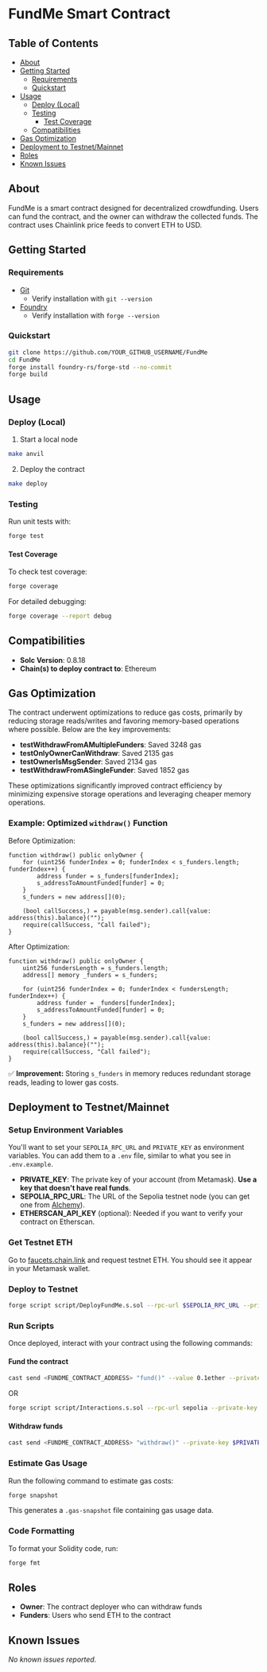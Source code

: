 # FundMe Smart Contract

## Table of Contents

- [About](#about)
- [Getting Started](#getting-started)
  - [Requirements](#requirements)
  - [Quickstart](#quickstart)
- [Usage](#usage)
  - [Deploy (Local)](#deploy-local)
  - [Testing](#testing)
    - [Test Coverage](#test-coverage)
  - [Compatibilities](#compatibilities)
- [Gas Optimization](#gas-optimization)
- [Deployment to Testnet/Mainnet](#deployment-to-testnet-mainnet)
- [Roles](#roles)
- [Known Issues](#known-issues)

## About

FundMe is a smart contract designed for decentralized crowdfunding. Users can fund the contract, and the owner can withdraw the collected funds. The contract uses Chainlink price feeds to convert ETH to USD.

## Getting Started

### Requirements

- [Git](https://git-scm.com/book/en/v2/Getting-Started-Installing-Git)
  - Verify installation with `git --version`
- [Foundry](https://getfoundry.sh/)
  - Verify installation with `forge --version`

### Quickstart

```sh
git clone https://github.com/YOUR_GITHUB_USERNAME/FundMe
cd FundMe
forge install foundry-rs/forge-std --no-commit
forge build
```

## Usage

### Deploy (Local)

1. Start a local node

```sh
make anvil
```

2. Deploy the contract

```sh
make deploy
```

### Testing

Run unit tests with:

```sh
forge test
```

#### Test Coverage

To check test coverage:

```sh
forge coverage
```

For detailed debugging:

```sh
forge coverage --report debug
```

## Compatibilities

- **Solc Version**: 0.8.18
- **Chain(s) to deploy contract to**: Ethereum

## Gas Optimization

The contract underwent optimizations to reduce gas costs, primarily by reducing storage reads/writes and favoring memory-based operations where possible. Below are the key improvements:

- **testWithdrawFromAMultipleFunders**: Saved 3248 gas
- **testOnlyOwnerCanWithdraw**: Saved 2135 gas
- **testOwnerIsMsgSender**: Saved 2134 gas
- **testWithdrawFromASingleFunder**: Saved 1852 gas

These optimizations significantly improved contract efficiency by minimizing expensive storage operations and leveraging cheaper memory operations.

### Example: Optimized `withdraw()` Function

Before Optimization:
```solidity
function withdraw() public onlyOwner {
    for (uint256 funderIndex = 0; funderIndex < s_funders.length; funderIndex++) {
        address funder = s_funders[funderIndex];
        s_addressToAmountFunded[funder] = 0;
    }
    s_funders = new address[](0);
 
    (bool callSuccess,) = payable(msg.sender).call{value: address(this).balance}("");
    require(callSuccess, "Call failed");
}
```

After Optimization:
```solidity
function withdraw() public onlyOwner {
    uint256 fundersLength = s_funders.length;
    address[] memory _funders = s_funders;
    
    for (uint256 funderIndex = 0; funderIndex < fundersLength; funderIndex++) {
        address funder = _funders[funderIndex];
        s_addressToAmountFunded[funder] = 0;
    }
    s_funders = new address[](0);

    (bool callSuccess,) = payable(msg.sender).call{value: address(this).balance}("");
    require(callSuccess, "Call failed");
}
```
✅ **Improvement:** Storing `s_funders` in memory reduces redundant storage reads, leading to lower gas costs.

## Deployment to Testnet/Mainnet

### Setup Environment Variables
You'll want to set your `SEPOLIA_RPC_URL` and `PRIVATE_KEY` as environment variables. You can add them to a `.env` file, similar to what you see in `.env.example`.

- **PRIVATE_KEY**: The private key of your account (from Metamask). **Use a key that doesn't have real funds**.
- **SEPOLIA_RPC_URL**: The URL of the Sepolia testnet node (you can get one from [Alchemy](https://www.alchemy.com/)).
- **ETHERSCAN_API_KEY** (optional): Needed if you want to verify your contract on Etherscan.

### Get Testnet ETH
Go to [faucets.chain.link](https://faucets.chain.link/) and request testnet ETH. You should see it appear in your Metamask wallet.

### Deploy to Testnet
```sh
forge script script/DeployFundMe.s.sol --rpc-url $SEPOLIA_RPC_URL --private-key $PRIVATE_KEY --broadcast --verify --etherscan-api-key $ETHERSCAN_API_KEY
```

### Run Scripts
Once deployed, interact with your contract using the following commands:

#### Fund the contract
```sh
cast send <FUNDME_CONTRACT_ADDRESS> "fund()" --value 0.1ether --private-key $PRIVATE_KEY
```
OR
```sh
forge script script/Interactions.s.sol --rpc-url sepolia --private-key $PRIVATE_KEY --broadcast
```

#### Withdraw funds
```sh
cast send <FUNDME_CONTRACT_ADDRESS> "withdraw()" --private-key $PRIVATE_KEY
```

### Estimate Gas Usage
Run the following command to estimate gas costs:
```sh
forge snapshot
```
This generates a `.gas-snapshot` file containing gas usage data.

### Code Formatting
To format your Solidity code, run:
```sh
forge fmt
```

## Roles

- **Owner**: The contract deployer who can withdraw funds
- **Funders**: Users who send ETH to the contract

## Known Issues

_No known issues reported._


